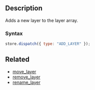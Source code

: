 ## Description

Adds a new layer to the layer array.

### Syntax

```javascript
store.dispatch({ type: "ADD_LAYER" });
```

## Related

- [move_layer](./move_layer.md)
- [remove_layer](./remove_layer.md)
- [rename_layer](./rename_layer.md)
